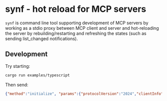 # synf - hot reload for MCP servers

`synf` is command line tool supporting development of MCP servers by working as a stdio proxy between MCP client and server and hot-reloading the server by rebuilding/restarting and refreshing the states (such as sending list_changed notifications).

## Development

Try starting:

```bash
cargo run examples/typescript
```

Then send:

```json
{"method":"initialize", "params":{"protocolVersion":"2024","clientInfo":{"name": "tst","version":"1.0.0"}, "capabilities":{}}, "jsonrpc": "2.0", "id":1}

```